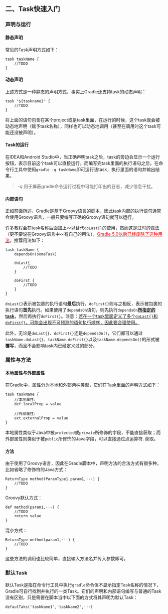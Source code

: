## 二、Task快速入门

### 声明与运行

#### 静态声明

常见的Task声明方式如下：

```
task taskName {
    //TODO
}
```

#### 动态声明

上述方式是一种静态的声明方式，事实上Gradle还支持task的动态声明：

```
task "${taskname}" {
    //TODO
}
```

将上面的语句包含在某个project或是task里面，在运行的时候，这个task就会被动态地声明（赋予task名称），同样也可以动态地调用（甚至在调用时这个task可能还没被声明）。

#### Task的运行

在IDEA和Android Studio中，当正确声明task之后，task的旁边会显示一个运行按钮，表示目前这个task可以直接运行。而编写完task里面的执行语句之后，在命令行工具中使用`gradle -q taskName`即可运行该task，执行里面的语句并输出结果。

> *-q* 用于屏蔽gradle命令运行过程中可能打印出的日志，减少信息干扰。

#### 内部语句

正如前面所述，Gradle是基于Groovy语言的脚本，因此task内部的执行语句通常会使用Groovy语言，一般只要编写正确的Groovy语句就可以运行。

许多教程会在task名称后面加上`<<`以替代`doLast{}`的使用，然而这是过时的做法（更不要说在Groovy语言中`<<`有自己的用法），<u><font color=red>Gradle 5.0以后已经废除了这种用法</font></u>，推荐用法如下：

```
task taskName {
    dependsOn(someTask)

    doLast{
        //TODO
    }

    doFirst {
        //TODO
    }
}
```

`doLast{}`表示被包裹的执行语句**最后**执行，`doFirst{}`则与之相反，表示被包裹的执行语句**首先**执行。如果使用了`dependsOn`语句，则先执行`dependsOn`<u>**所指定的task**</u>，然后再执行`doFirst{}`。注意：<u>若在一个task里面定义了多个`doLast{}`和`doFirst{}`，可能会出现不可预测的语句执行顺序，因此要合理使用。</u>

此外，无论是`doLast{}`、`doFirst{}`还是`dependsOn()`，它们都可以通过`taskName.doLast{}`、`taskName.doFirst{}`以及`taskName.dependsOn()`的形式被**覆写**，而且不会影响task内已经定义过的部分。

### 属性与方法

#### 本地属性与外部属性

在Gradle中，属性分为本地和外部两种类型，它们在Task里面的声明方式如下：

```
task taskName {
    //本地属性:
    def localProp = value

    //外部属性:
    ext.externalProp = value
}
```

本地属性类似于Java中被`protected`或`private`所修饰的字段，不能直接获取；而外部属性则类似于被`public`所修饰的Java字段，可以直接通过点运算符`.`获取。

#### 方法

由于使用了Groovy语言，因此在Gradle脚本中，声明方法的合法方式有很多种，比如省略了修饰符的Java方式：

```
ReturnType method(ParamType1 param1,···) {
    //TODO
}
```

Groovy默认方式：

```
def method(param1,···) {
    //TODO
    return value
}
```

混杂方式：

```
ReturnType method(param1,···) {
    //TODO
}
```

这些方法的调用也比较简单，直接输入方法名并传入参数即可。

### 默认Task

默认Task是指在命令行工具中执行`gradle`命令但不显示指定Task名称的情况下，Gradle可自行找到并执行的一类Task。它们的声明和内部语句编写与普通的Task没有区别，只是需要在脚本当中以下面的方式将其声明为默认Task：

```
defaulTaks('taskName1','taskName2',···)
```



